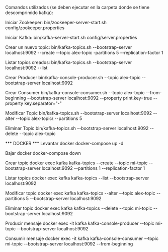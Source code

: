 Comandos utilizados (se deben ejecutar en la carpeta donde se tiene descomprimido kafka):

Iniciar Zookeeper:
bin/zookeeper-server-start.sh config/zookeeper.properties

Iniciar Kafka:
bin/kafka-server-start.sh config/server.properties

Crear un nuevo topic:
bin/kafka-topics.sh --bootstrap-server localhost:9092 --create --topic alex-topic -partitions 5 --replication-factor 1

Listar topics creados:
bin/kafka-topics.sh --bootstrap-server localhost:9092 --list

Crear Producer
bin/kafka-console-producer.sh --topic alex-topic --bootstrap-server localhost:9092

Crear Consumer
bin/kafka-console-consumer.sh --topic alex-topic --from-beginning --bootstrap-server localhost:9092 --property print.key=true --property key.separator="-"

Modificar Topic
bin/kafka-topics.sh --bootstrap-server localhost:9092 --alter --topic alex-topic\ --partitions 5

Eliminar Topic
bin/kafka-topics.sh --bootstrap-server localhost:9092 --delete --topic alex-topic


*** DOCKER ***
Levantar docker
docker-compose up -d

Bajar docker
docker-compose down

Crear topic
docker exec kafka kafka-topics --create --topic mi-topic --bootstrap-server localhost:9092 --partitions 1 --replication-factor 1

Listar topics
docker exec kafka kafka-topics --list --bootstrap-server localhost:9092

Modificar topic
docker exec kafka kafka-topics --alter --topic alex-topic --partitions 5 --bootstrap-server localhost:9092

Eliminar topic
docker exec kafka kafka-topics --delete --topic mi-topic --bootstrap-server localhost:9092

Producir mensaje
docker exec -it kafka kafka-console-producer --topic mi-topic --bootstrap-server localhost:9092

Consumir mensaje
docker exec -it kafka kafka-console-consumer --topic mi-topic --bootstrap-server localhost:9092 --from-beginning

